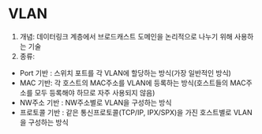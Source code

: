 # VLAN

1) 개념: 데이터링크 계층에서 브로드캐스트 도메인을 논리적으로 나누기 위해 사용하는 기술
2) 종류: 
- Port 기반 : 스위치 포트를 각 VLAN에 할당하는 방식(가장 일반적인 방식)
- MAC 기반: 각 호스트의 MAC주소를 VLAN에 등록하는 방식(호스트들의 MAC주소를 모두 등록해야 하므로 자주 사용되지 않음)
- NW주소 기반 : NW주소별로 VLAN을 구성하는 방식
- 프로토콜 기반 : 같은 통신프로토콜(TCP/IP, IPX/SPX)을 가진 호스트별로 VLAN을 구성하는 방식
